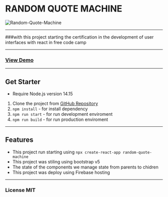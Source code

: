 # RANDOM QUOTE MACHINE

![Random-Quote-Machine](https://res.cloudinary.com/dulwtefos/image/upload/v1661700416/fcc-react-project/ramdonQuote_pbuxi7.jpg)

---

###with this project starting the certification in the development of user interfaces with react in free code camp

---

### [View Demo](https://arq-gabo.github.io/markdown-previewer/)

---

## Get Starter

- Require Node.js version 14.15

1. Clone the project from [GitHub Repository](https://github.com/arq-gabo/random-quote-machine)
2. `npm install` - for install dependency
3. `npm run start` - for run development enviroment
4. `npm run build` - for run production enviroment

---

## Features

- This project run starting using `npx create-react-app random-quote-machine`
- This project was stiling using bootstrap v5
- The state of the components we manage state from parents to chidren
- This project was deploy using Firebase hosting

---

### License MIT
